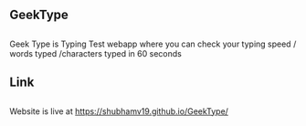 ## G e e k T y p e 

##

Geek Type is Typing Test webapp where you can check your typing speed / words typed /characters typed in 60 seconds 


## Link
##

Website is live at https://shubhamv19.github.io/GeekType/
 
 
